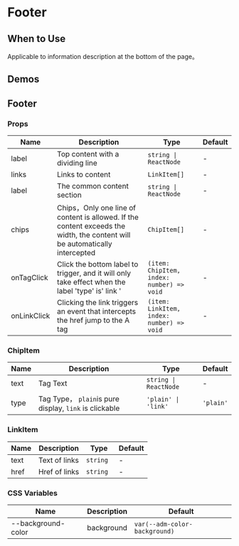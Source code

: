# Footer

## When to Use

Applicable to information description at the bottom of the page。

## Demos

<code src="./demos/demo1.tsx"></code>

## Footer

### Props

| Name        | Description                                                                                                                 | Type                                      | Default |
| ----------- | --------------------------------------------------------------------------------------------------------------------------- | ----------------------------------------- | ------- |
| label       | Top content with a dividing line                                                                                            | `string \| ReactNode`                     | -       |
| links       | Links to content                                                                                                            | `LinkItem[]`                              | -       |
| label       | The common content section                                                                                                  | `string \| ReactNode`                     | -       |
| chips       | Chips，Only one line of content is allowed. If the content exceeds the width, the content will be automatically intercepted | `ChipItem[]`                              | -       |
| onTagClick  | Click the bottom label to trigger, and it will only take effect when the label 'type' is' link '                            | `(item: ChipItem, index: number) => void` | -       |
| onLinkClick | Clicking the link triggers an event that intercepts the href jump to the A tag                                              | `(item: LinkItem, index: number) => void` | -       |

### ChipItem

| Name | Description                                            | Type                  | Default   |
| ---- | ------------------------------------------------------ | --------------------- | --------- |
| text | Tag Text                                               | `string \| ReactNode` | -         |
| type | Tag Type， `plain`is pure display, `link` is clickable | `'plain' \| 'link'`   | `'plain'` |

### LinkItem

| Name | Description   | Type      | Default |
| ---- | ------------- | --------- | ------- |
| text | Text of links | `string ` | -       |
| href | Href of links | `string`  | -       |

### CSS Variables

| Name               | Description | Default                       |
| ------------------ | ----------- | ----------------------------- |
| --background-color | background  | `var(--adm-color-background)` |
